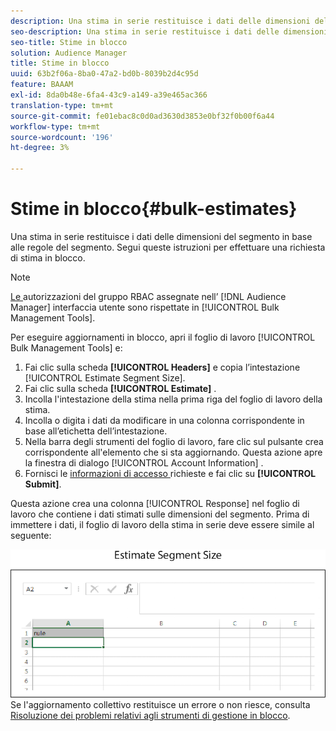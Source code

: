 ```yaml
---
description: Una stima in serie restituisce i dati delle dimensioni del segmento in base alle regole del segmento. Segui queste istruzioni per effettuare una richiesta di stima in blocco.
seo-description: Una stima in serie restituisce i dati delle dimensioni del segmento in base alle regole del segmento. Segui queste istruzioni per effettuare una richiesta di stima in blocco.
seo-title: Stime in blocco
solution: Audience Manager
title: Stime in blocco
uuid: 63b2f06a-8ba0-47a2-bd0b-8039b2d4c95d
feature: BAAAM
exl-id: 8da0b48e-6fa4-43c9-a149-a39e465ac366
translation-type: tm+mt
source-git-commit: fe01ebac8c0d0ad3630d3853e0bf32f0b00f6a44
workflow-type: tm+mt
source-wordcount: '196'
ht-degree: 3%

---
```


# Stime in blocco{#bulk-estimates}

Una stima in serie restituisce i dati delle dimensioni del segmento in base alle regole del segmento. Segui queste istruzioni per effettuare una richiesta di stima in blocco.

<!-- 

t_bulk_estimates.xml

 -->

>[!NOTE]
>
>[Le ](../../features/administration/administration-overview.md) autorizzazioni del gruppo RBAC assegnate nell’ [!DNL Audience Manager] interfaccia utente sono rispettate in  [!UICONTROL Bulk Management Tools].

Per eseguire aggiornamenti in blocco, apri il foglio di lavoro [!UICONTROL Bulk Management Tools] e:

1. Fai clic sulla scheda **[!UICONTROL Headers]** e copia l’intestazione [!UICONTROL Estimate Segment Size].
2. Fai clic sulla scheda **[!UICONTROL Estimate]** .
3. Incolla l&#39;intestazione della stima nella prima riga del foglio di lavoro della stima.
4. Incolla o digita i dati da modificare in una colonna corrispondente in base all’etichetta dell’intestazione.
5. Nella barra degli strumenti del foglio di lavoro, fare clic sul pulsante crea corrispondente all&#39;elemento che si sta aggiornando.
Questa azione apre la finestra di dialogo [!UICONTROL Account Information] .
6. Fornisci le [informazioni di accesso ](../../reference/bulk-management-tools/bulk-management-intro.md#auth-reqs) richieste e fai clic su **[!UICONTROL Submit]**.

Questa azione crea una colonna [!UICONTROL Response] nel foglio di lavoro che contiene i dati stimati sulle dimensioni del segmento. Prima di immettere i dati, il foglio di lavoro della stima in serie deve essere simile al seguente:

![](assets/estimate.png)
Se l&#39;aggiornamento collettivo restituisce un errore o non riesce, consulta  [Risoluzione dei problemi relativi agli strumenti di gestione in blocco](../../reference/bulk-management-tools/bulk-troubleshooting.md).
